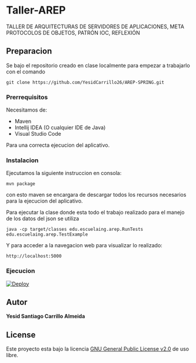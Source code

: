 # Taller-AREP


TALLER DE ARQUITECTURAS DE SERVIDORES DE APLICACIONES, META PROTOCOLOS DE OBJETOS, PATRÓN IOC, REFLEXIÓN

## Preparacion

Se bajo el repositorio creado en clase localmente para empezar a trabajarlo con el comando

```
git clone https://github.com/YesidCarrillo26/AREP-SPRING.git
```


### Prerrequisitos

Necesitamos de:
* Maven
* Intellij IDEA (O cualquier IDE de Java)
* Visual Studio Code

Para una correcta ejecucion del aplicativo.

### Instalacion

Ejecutamos la siguiente instruccion en consola:

```
mvn package
```

con esto maven se encargara de descargar todos los recursos necesarios para la ejecucion del aplicativo.

Para ejecutar la clase donde esta todo el trabajo realizado para el manejo de los datos del json se utiliza

```
java -cp target/classes edu.escuelaing.arep.RunTests edu.escuelaing.arep.TestExample
```

Y para acceder a la navegacion web para visualizar lo realizado:

```
http://localhost:5000
```



### Ejecucion


[![Deploy](https://www.herokucdn.com/deploy/button.svg)](https://vast-citadel-85283.herokuapp.com)



## Autor

**Yesid Santiago Carrillo Almeida**


## License

Este proyecto esta bajo la licencia [GNU General Public License v2.0](https://github.com/ronis97/ARSW-T1/blob/master/LICENSE) de uso libre. 





